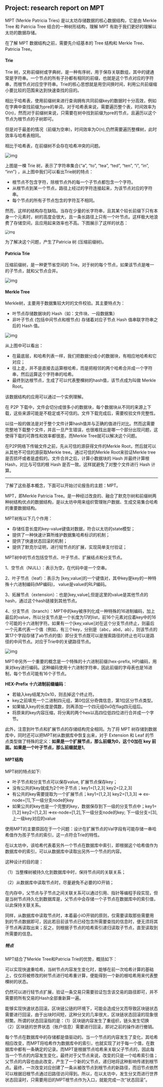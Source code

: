 ## Project: research report on MPT

MPT (Merkle Patricia Tries) 是以太坊存储数据的核心数据结构，它是由 Merkle Tree 和 Patricia Tree 结合的一种树形结构，理解 MPT 有助于我们更好的理解以太坊的数据存储。

在了解 MPT 数据结构之前，需要先介绍基本的 Tree 结构和 Merkle Tree、Patricia Tree。

#### Trie

Trie 树，又称前缀树或字典树，是一种有序树，用于保存关联数组，其中的键通常是字符串。一个节点的所有子孙都有相同的前缀，也就是这个节点对应的字符串，而根节点对应空字符串。Trie的核心思想就是用空间换时间，利用公共前缀缩小要比较的范围来达到快速查找的目的。

相比于哈希表，使用前缀树来进行查询拥有共同前缀key的数据时十分高效，例如在字典中查找前缀为pre的单词，对于哈希表来说，需要遍历整个表，时间效率为O(n)，然而对于前缀树来说，只需要在树中找到前缀为pre的节点，且遍历以这个节点为根节点的子树即可。

但是对于最差的情况（前缀为空串)，时间效率为O(n),仍然需要遍历整棵树，此时效率与哈希表相同。

相比于哈希表，在前缀树不会存在哈希冲突的问题。

![img](./Trie.png)

上图是一棵 Trie 树，表示了字符串集合{“a”, “to”, “tea”, “ted”, “ten”, “i”, “in”, “inn”} ，从上图中我们可以看出Trie树的特点：

- 根节点不包含字符，除根节点外的每一个子节点都包含一个字符。
- 从根节点到某一个节点，路径上经过的字符连接起来，为该节点对应的字符串。
- 每个节点的所有子节点包含的字符互不相同。

然而，这样的结构存在缺陷。当存在少量的长字符串，且其某个较长前缀下只有本身一个元素时，树的高度会很大，且一条长路径上只有一个叶节点。这样极大地浪费了存储空间，且应用起来效率也不高。下图展示了这样的状态：

<img src="./Trie2.jpeg" alt="img" style="zoom: 80%;" />

为了解决这个问题，产生了Patricia 树 (压缩前缀树)。

#### Patricia Trie

压缩前缀树，是一种更节省空间的 Trie。对于树的每个节点，如果该节点是唯一的子节点，就和父节点合并。

![img](./patricia.jpeg)

#### Merkle Tree

Merkle树，主要用于数据集较大时的文件校验。其主要特点为：

- 叶节点存储数据块的 Hash（如：文件块、一段数据集）
- 非叶子节点 (包括中间节点和根节点) 存储着对应子节点 Hash 值串联字符串之后的 Hash 值。

![img](./Merkle.jpeg)

从上图中可以看出：

- 在最底层，和哈希列表一样，我们把数据分成小的数据块，有相应地哈希和它对应；
- 往上走，并不是直接去运算根哈希，而是把相邻的两个哈希合并成一个字符串，然后运算这个字符串的哈希。
- 最终到达根节点，生成了可以代表整棵树的hash值，该节点成为叫做 Merkle Root。

该数据结构的应用可以通过一个实例理解。

在 P2P 下载中，文件会切分成很多小的数据块，每个数据块从不同的来源上下载，这些来源可能是不稳定或不可信的。文件下载完成后，需要校验文件完整性。

以往一般的做法是对于整个文件计算hash值并与正确的值进行对比。然而这需要完整地下载整个文件，并且一旦产生错误，也很难找出是哪一个部分出现问题，这使得下载的可靠性和效率都很差。而Merkle Tree就可以解决这个问题。

在P2P网络下传输文件之前，先从可信的源获得文件的Merkle Root，然后就可以从其他不可信的源获取Merkle tree。通过可信的Merkle Root来验证Merkle tree是否损坏或者是虚假的。文件合并之后，计算小数据块的 Hash 并最终计算根 Hash，对比与可信的根 Hash 是否一致。这样就避免了对整个文件进行 Hash 计算。

------

了解了这些基本概念，下面可以开始讨论报告的主题：MPT。

MPT，即Merkle Patricia Tree。是一种经过改良的、融合了默克尔树和前缀树两种树结构优点的数据结构，是以太坊中用来组织管理账户数据、生成交易集合哈希的重要数据结构。

MPT树有以下几个作用：

- 存储任意长度的key-value键值对数据，符合以太坊的state模型；
- 提供了一种快速计算所维护数据集哈希标识的机制；
- 提供了快速状态回滚的机制；
- 提供了默克尔证明，进行轻节点的扩展，实现简单支付验证；

MPT树中的节点包括空节点、叶子节点、扩展结点和分支节点。

1、空节点（NULL）：表示为空，在代码中是一个空串。

2、叶子节点（leaf）：表示为 [key,value]的一个键值对，其中key是key的一种特殊十六进制编码(MP编码)， value是value的RLP编码。

3、拓展节点（extension）：也是[key,value],但是这里的value是其他节点的hash，通过这个hash链接到其他节点。

4、分支节点（branch）：MPT中的key被序列化成一种特殊的16进制编码，加上最后的value，所以分支节点是一个长度为17的list，前16个元素对应着key中的16个可能的十六进制字符。如果有一个[key,value]对在这个分支节点终止，则最后一个元素代表一个值（例如，有三个key，分别是（abc，abd，ab），则该节点的第17个字段存储了ab节点的值）即分支节点既可以是搜索路径的终止也可以是路径的中间节点。对应于Trie中的关键路径节点。

![img](./mpt.jpeg)

MPT中另外一个重要的概念是一个特殊的十六进制前缀(hex-prefix, HP)编码，用来对key进行编码。这种编码使用十六进制字符串，因此前缀的字母表也是16进制，每个节点可能有16个子节点。

**HEX-Prefix 十六进制前缀编码**：

- 若输入key结尾为0x10，则去掉这个终止符。
- key之前填充一个二进制四元组，第0位区分奇偶信息，第1位区分节点类型。
- 如果输入key的长度是偶数，则再添加一个四元组0x0在flag四元组后。
- 将原来的key内容压缩，将分离的两个hex以高四位低四位进行合并成一个字节。

此外，注意到叶节点和扩展节点的存储结构完全相同。为了将 MPT 树存储到数据库中，同时还可以把MPT树从数据库中恢复出来，对于 Extension 和 Leaf 的节点类型做了特殊的定义：**如果是一个扩展节点，那么前缀为0，这个0加在 key 前面。如果是一个叶子节点，那么前缀就是1**。

#### MPT结构

MPT树的特点如下:

- 叶子节点和分支节点可以保存value, 扩展节点保存key；
- 没有公共的key就成为2个叶子节点；key1=[1,2,3] key2=[2,2,3]
- 有公共的key需要提取为一个扩展节点；key1=[1,2,3] key2=[1,3,3] => ex-node=[1],下一级分支node的key
- 如果公共的key也是一个完整的key，数据保存到下一级的分支节点中；key1=[1,2] key2=[1,2,3] =>ex-node=[1,2],下一级分支node的key; 下一级分支=[3],上一级key对应的value

使用MPT的主要原因在于一个问题：设计在扩展节点的Val字段有可能存储一串哈希值作为孩子节点的索引，这一点符合Trie的特性。

在以太坊中，该哈希代表着另外一个节点在数据库中索引，即根据这个哈希值作为数据库中的索引，可以从数据库中读取出另外一个节点的内容。

这种设计的目的是：

（1）当整棵树被持久化到数据库中时，保持节点间的关联关系；

（2）从数据库中读取节点时，尽量避免不必要的IO开销；

在内存中，父节点与子节点之间关联关系可以通过引用、指针等编程手段实现，但是当树节点持久化到数据库是，父节点中会存储一个子节点在数据库中的索引值，以此保持关联关系。

同样，从数据库中读取节点时，本着最小IO开销的原则，仅需要读取那些需要用到的节点数据即可，因此若目前该节点已经包含所需要查找的信息时，便无须将其子节点再读取出来；反之，则根据子节点的哈希索引递归读取子节点，直至读取到所需要的信息。

##### 特点

MPT结合了Merkle Tree和Patricia Trie的优势，概括如下：

可以实现快速重哈希，当树节点内容发生变化时，能够在前一次哈希计算的基础上，仅仅将被修改的树节点进行哈希重计算，便能得到一个新的根哈希用来代表整棵树的状态。

仍然可以进行轻节点扩展，验证一条交易只需要验证包含该交易的路径即可，并不需要把所有交易的Hash全部重新算一遍。

能够实现快速状态回滚。区块链公链的环境下，可能会造成分叉而导致区块链状态需要进行回滚，由于出块时间短，这种分叉的几率很大，区块链状态回滚的现象很频繁。所谓的状态回滚指的是：（1）区块链内容发生了重组织，链头发生切换（2）区块链的世界状态（账户信息）需要进行回滚，即对之前的操作进行撤销。

每个节点在数据库中的存储都是值驱动的。当一个节点的内容发生了变化，其哈希相应改变，而MPT将哈希作为数据库中的索引，也就实现了对于每一个值，在数据库中都有一条确定的记录。而MPT是根据节点哈希来关联父子节点的，因此每当一个节点的内容发生变化，最终对于父节点来说，改变的只是一个哈希索引值；父节点的内容也由此改变，产生了一个新的父节点，递归地将这种影响传递到根节点。最终，一次改变对应创建了一条从被改节点到根节点的新路径，而旧节点依然可以根据旧根节点通过旧路径访问得到。所以，在以太坊中，发生分叉而进行世界状态回滚时，只需要用旧的MPT根节点作为入口，就能完成一次“状态回滚”。

